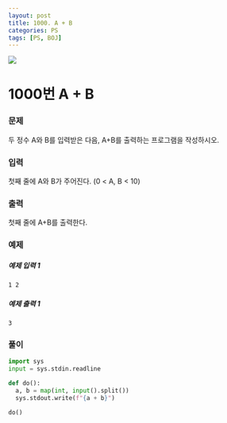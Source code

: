 ```yaml
---
layout: post
title: 1000. A + B
categories: PS
tags: [PS, BOJ]
---
```


<img src="https://onlinejudgeimages.s3-ap-northeast-1.amazonaws.com/images/boj-og.png" />

# 1000번 A + B

### 문제

두 정수 A와 B를 입력받은 다음, A+B를 출력하는 프로그램을 작성하시오.

### 입력

첫째 줄에 A와 B가 주어진다. (0 < A, B < 10)

### 출력

첫째 줄에 A+B를 출력한다.

### 예제

##### 예제 입력 1

```
1 2
```

##### 예제 출력 1

```
3
```

### 풀이

```python
import sys
input = sys.stdin.readline

def do():
  a, b = map(int, input().split())
  sys.stdout.write(f"{a + b}")

do()

```
